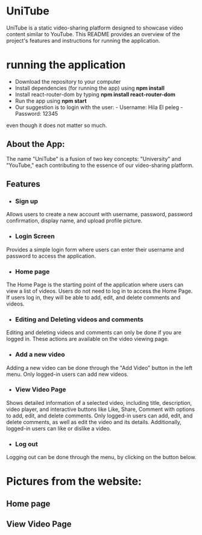 # UniTube
UniTube is a static video-sharing platform designed to showcase video content similar to YouTube. This README provides an overview of the project's features and instructions for running the application.


# running the application
- Download the repository to your computer
- Install dependencies (for running the app) using **npm install**
- Install react-router-dom by typing **npm install react-router-dom**
- Run the app using **npm start**
- Our suggestion is to login with the user:
       - Username: Hila El peleg
       - Password: 12345

even though it does not matter so much.

## About the App:
The name "UniTube" is a fusion of two key concepts: "University" and "YouTube," each contributing to the essence of our video-sharing platform.

## Features

- ### Sign up
Allows users to create a new account with username, password, password confirmation, display name, and upload profile picture.

- ### Login Screen
Provides a simple login form where users can enter their username and password to access the application.

- ### Home page
The Home Page is the starting point of the application where users can view a list of videos. Users do not need to log in to access the Home Page. If users log in, they will be able to add, edit, and delete comments and videos.

- ### Editing and Deleting videos and comments
Editing and deleting videos and comments can only be done if you are logged in. These actions are available on the video viewing page.

- ### Add a new video
Adding a new video can be done through the "Add Video" button in the left menu. Only logged-in users can add new videos. 

- ### View Video Page
Shows detailed information of a selected video, including title, description, video player, and interactive buttons like Like, Share, Comment with options to add, edit, and delete comments. Only logged-in users can add, edit, and delete comments, as well as edit the video and its details. Additionally, logged-in users can like or dislike a video.

- ### Log out
Logging out can be done through the menu, by clicking on the button below.

# Pictures from the website:

## Home page


## View Video Page
